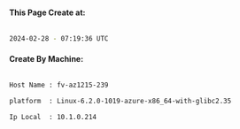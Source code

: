 
   
#### This Page Create at:

```bash

2024-02-28 - 07:19:36 UTC

```

#### Create By Machine:

```bash

Host Name : fv-az1215-239

platform  : Linux-6.2.0-1019-azure-x86_64-with-glibc2.35

Ip Local  : 10.1.0.214

```

